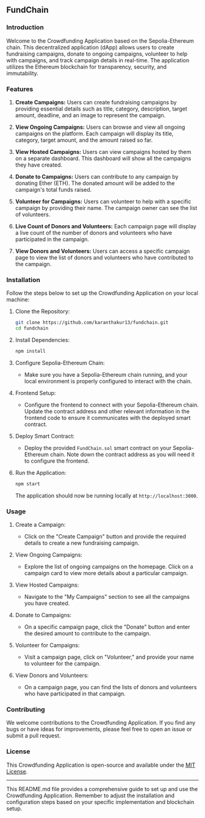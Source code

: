 ## FundChain

### Introduction

Welcome to the Crowdfunding Application based on the Sepolia-Ethereum chain. This decentralized application (dApp) allows users to create fundraising campaigns, donate to ongoing campaigns, volunteer to help with campaigns, and track campaign details in real-time. The application utilizes the Ethereum blockchain for transparency, security, and immutability.

### Features

1. **Create Campaigns:** Users can create fundraising campaigns by providing essential details such as title, category, description, target amount, deadline, and an image to represent the campaign.

2. **View Ongoing Campaigns:** Users can browse and view all ongoing campaigns on the platform. Each campaign will display its title, category, target amount, and the amount raised so far.

3. **View Hosted Campaigns:** Users can view campaigns hosted by them on a separate dashboard. This dashboard will show all the campaigns they have created.

4. **Donate to Campaigns:** Users can contribute to any campaign by donating Ether (ETH). The donated amount will be added to the campaign's total funds raised.

5. **Volunteer for Campaigns:** Users can volunteer to help with a specific campaign by providing their name. The campaign owner can see the list of volunteers.

6. **Live Count of Donors and Volunteers:** Each campaign page will display a live count of the number of donors and volunteers who have participated in the campaign.

7. **View Donors and Volunteers:** Users can access a specific campaign page to view the list of donors and volunteers who have contributed to the campaign.

### Installation

Follow the steps below to set up the Crowdfunding Application on your local machine:

1. Clone the Repository:

   ```bash
   git clone https://github.com/karanthakur13/fundchain.git
   cd fundchain
   ```

2. Install Dependencies:

   ```bash
   npm install
   ```

3. Configure Sepolia-Ethereum Chain:

   - Make sure you have a Sepolia-Ethereum chain running, and your local environment is properly configured to interact with the chain.

4. Frontend Setup:

   - Configure the frontend to connect with your Sepolia-Ethereum chain. Update the contract address and other relevant information in the frontend code to ensure it communicates with the deployed smart contract.

5. Deploy Smart Contract:

   - Deploy the provided `FundChain.sol` smart contract on your Sepolia-Ethereum chain. Note down the contract address as you will need it to configure the frontend.

6. Run the Application:

   ```bash
   npm start
   ```

   The application should now be running locally at `http://localhost:3000`.

### Usage

1. Create a Campaign:

   - Click on the "Create Campaign" button and provide the required details to create a new fundraising campaign.

2. View Ongoing Campaigns:

   - Explore the list of ongoing campaigns on the homepage. Click on a campaign card to view more details about a particular campaign.

3. View Hosted Campaigns:

   - Navigate to the "My Campaigns" section to see all the campaigns you have created.

4. Donate to Campaigns:

   - On a specific campaign page, click the "Donate" button and enter the desired amount to contribute to the campaign.

5. Volunteer for Campaigns:

   - Visit a campaign page, click on "Volunteer," and provide your name to volunteer for the campaign.

6. View Donors and Volunteers:

   - On a campaign page, you can find the lists of donors and volunteers who have participated in that campaign.

### Contributing

We welcome contributions to the Crowdfunding Application. If you find any bugs or have ideas for improvements, please feel free to open an issue or submit a pull request.

### License

This Crowdfunding Application is open-source and available under the [MIT License](https://opensource.org/licenses/MIT).


---

This README.md file provides a comprehensive guide to set up and use the Crowdfunding Application. Remember to adjust the installation and configuration steps based on your specific implementation and blockchain setup.
